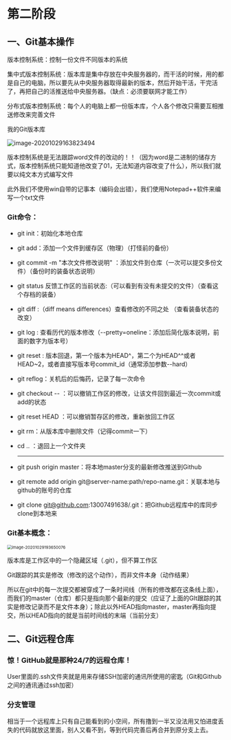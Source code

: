 # 第二阶段

## 一、Git基本操作

版本控制系统：控制一份文件不同版本的系统

集中式版本控制系统：版本库是集中存放在中央服务器的，而干活的时候，用的都是自己的电脑，所以要先从中央服务器取得最新的版本，然后开始干活，干完活了，再把自己的活推送给中央服务器。（缺点：必须要联网才能工作）

分布式版本控制系统：每个人的电脑上都一份版本库，个人各个修改只需要互相推送修改来完善文件

我的Git版本库

![image-20201029163823494](C:\Users\29297\AppData\Roaming\Typora\typora-user-images\image-20201029163823494.png)

版本控制系统是无法跟踪word文件的改动的！！（因为word是二进制的储存方式，版本控制系统只能知道他改变了01，无法知道内容改变了什么），所以我们就要以纯文本方式编写文件

此外我们不使用win自带的记事本（编码会出错），我们使用Notepad++软件来编写一个txt文件

### Git命令：

* git init：初始化本地仓库

* git add：添加一个文件到缓存区（物理）（打怪前的备份）

* git commit -m "本次文件修改说明" ：添加文件到仓库（一次可以提交多份文件）（备份时的装备状态说明）

* git status 反馈工作区的当前状态:（可以看到有没有未提交的文件）（查看这个存档的装备）

* git diff :（diff means differences）查看修改的不同之处 （查看装备状态的改变）

* git log : 查看历代的版本修改（--pretty=oneline：添加后简化版本说明，前面的数字为版本号）

* git reset : 版本回退，第一个版本为HEAD^，第二个为HEAD^^或者HEAD~2，或者直接写版本号commit_id（通常添加参数--hard）

* git reflog：关机后的后悔药，记录了每一次命令

* git checkout -- <file>：可以撤销工作区的修改，让该文件回到最近一次commit或add的状态

* git reset HEAD <file>：可以撤销暂存区的修改，重新放回工作区

* git rm：从版本库中删除文件（记得commit一下）

* cd .. ：退回上一个文件夹

  ***

* git push origin master：将本地master分支的最新修改推送到Github

* git remote add origin git@server-name:path/repo-name.git：关联本地与github的账号的仓库

* git clone git@github.com:13007491638/<file>.git：把Github远程库中的库同步clone到本地来


### Git基本概念：

<img src="C:\Users\29297\AppData\Roaming\Typora\typora-user-images\image-20201029193650076.png" alt="image-20201029193650076" style="zoom: 67%;" />

版本库是工作区中的一个隐藏区域（.git），但不算工作区

Git跟踪的其实是修改（修改的这个动作），而非文件本身（动作结果）

所以在git中的每一次提交都被穿成了一条时间线（所有的修改都在这条线上面），而我们的master（仓库）都只是指向那个最新的提交（应证了上面的GIt跟踪的其实是修改记录而不是文件本身）；除此以外HEAD指向master，master再指向提交，所以HEAD指向的就是当前时间线的末端（当前分支）



## 二、Git远程仓库

### 惊！GitHub就是那种24/7的远程仓库！

User里面的.ssh文件夹就是用来存储SSH加密的通讯所使用的密匙（Git和Github之间的通讯通过ssh加密）

### 分支管理

相当于一个远程库上只有自己能看到的小空间，所有撸到一半又没法用又怕进度丢失的代码就放这里面，别人又看不到，等到代码完善后再合并到原分支上去。